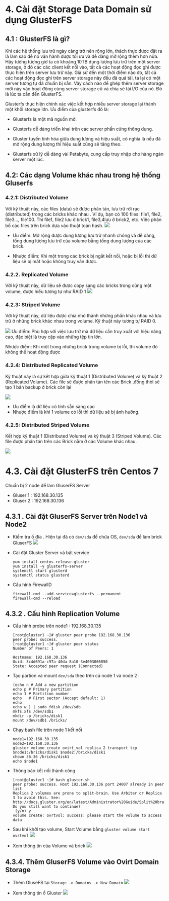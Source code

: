

# 4. Cài đặt Storage Data Domain sử dụng GlusterFS 

## 4.1 : GlusterFS là gì?
Khi các hệ thống lưu trữ ngày càng trở nên rộng lớn, thách thực được đặt ra là làm sao để nó vận hành được tối ưu và dễ dàng mở rộng thêm hơn nữa. Hãy tưởng tượng giờ ta có khoảng 10TB dung lượng lưu trữ trên một server storage, ở đó các các client kết nối vào, tất cả các hoạt động đọc ghi được thực hiện trên server lưu trữ này. Giả sử đến một thời điểm nào đó, tất cả các hoạt động đọc ghi trên server storage này đều đã quá tải, ta lại có một server tương tự đã chuẩn bị sẵn. Vậy cách nào để ghép thêm server storage mới này vào hoạt động cùng server storage cũ và chia sẻ tải I/O của nó. Đó là lúc ta cần đến GlusterFS.

Glusterfs thực hiện chính xác việc kết hợp nhiều server storage lại thành một khối storage lớn. Ưu điểm của glusterfs đó là:

- Glusterfs là một mã nguồn mở.

-  Glusterfs dễ dàng triển khai trên các server phần cứng thông dụng.

- Gluster tuyến tính hóa giữa dung lượng và hiệu suất, có nghĩa là nếu đã mở rộng dung lượng thì hiệu suất cũng sẽ tăng theo.

 - Glusterfs xử lý dễ dàng vài Petabyte, cung cấp truy nhập cho hàng ngàn server một lúc.


## 4.2: Các dạng Volume khác nhau trong hệ thống Gluserfs

### 4.2.1:  Distributed Volume
Với kỹ thuật này, các files (data) sẽ được phân tán, lưu trữ rời rạc (distributed) trong các bricks khác nhau . Ví dụ, bạn có 100 files: file1, file2, file3…, file100. Thì file1, file2 lưu ở brick1, file3,4lưu ở brick2, etc. Việc phân bố các files trên brick dựa vào thuật toán hash.
![](https://1hosting.com.vn/wp-content/uploads/2017/03/Glusterfs-Distributed-Volume.png)
- Ưu điểm: Mở rộng được dung lượng lưu trữ nhanh chóng và dễ dàng, tổng dung lượng lưu trữ của volume bằng tổng dung lượng của các brick.

- Nhược điểm: Khi một trong các brick bị ngắt kết nối, hoặc bị lỗi thì dữ liệu sẽ bị mất hoặc không truy vấn được.
### 4.2.2. Replicated Volume

Với kỹ thuật này, dữ liệu sẽ được copy sang các bricks trong cùng một volume, được hiểu tương tự như RAID 1
![](https://1hosting.com.vn/wp-content/uploads/2017/03/Glusterfs-Replicated-Volume.png)

### 4.2.3: Striped Volume
Với kỹ thuật này, dữ liệu được chia nhỏ thành những phần khác nhau và lưu trữ ở những brick khác nhau trong volume. Kỹ thuật này tương tự RAID 0.

![](https://1hosting.com.vn/wp-content/uploads/2017/03/Glusterfs-Striped-Volume.png)
Ưu điểm: Phù hợp với việc lưu trữ mà dữ liệu cần truy xuất với hiệu năng cao, đặc biệt là truy cập vào những tệp tin lớn.

Nhược điểm: Khi một trong những brick trong volume bị lỗi, thì volume đó không thể hoạt động được

### 4.2.4: Distributed Replicated Volume

Kỹ thuật này là sự kết hợp giữa kỹ thuật 1 (Distributed Volume) và kỹ thuật 2 (Replicated Volume). Các file sẽ được phân tán tên các Brick ,đồng thời sẽ tạo 1 bản backup ở brick còn lại

![](https://1hosting.com.vn/wp-content/uploads/2017/03/Glusterfs-Distributed-Replicated-Volume.png)

- Ưu điểm là dữ liệu có tính sẵn sàng cao 
- Nhược điểm là khi 1 volume có lỗi thì dữ liệu sẽ bị ảnh hưởng.

### 4.2.5: Distributed Striped Volume
Kết hợp kỹ thuật 1 (Distributed Volume) và kỹ thuật 3 (Striped Volume). Các file được phân tán trên các Brick nằm ở các Volume khác nhau.

![](https://1hosting.com.vn/wp-content/uploads/2017/03/Glusterfs-Distributed-Striped-Volume.png)


# 4.3. Cài đặt GlusterFS trên Centos 7
Chuẩn bị 2 node để làm GluserFS Server
- Gluser 1 : 192.168.30.135
- Gluser 2 : 192.168.30.136

## 4.3.1 . Cài đặt GluserFS Server trên Node1 và Node2

- Kiểm tra ổ đĩa . Hiện tại đã có `dev/sda` để chứa OS, `dev/sda` để làm brick GluserFS
![](https://i.imgur.com/JxNcpBU.png)

- Cài đặt Gluster Server và bật service
	```
	yum install centos-release-gluster
	yum install -y glusterfs-server
	systemctl start glusterd
	systemctl status glusterd
	```

- Cấu hình FirewallD
	```
	firewall-cmd --add-service=glusterfs --permanent
	firewall-cmd --reload
	```


## 4.3.2 . Cấu hình Replication Volume

- Cấu hình probe trên node1 : 192.168.30.135
	```
	[root@gluster1 ~]# gluster peer probe 192.168.30.136
	peer probe: success. 
	[root@gluster1 ~]# gluster peer status
	Number of Peers: 1

	Hostname: 192.168.30.136
	Uuid: 3c4d691a-c97a-40da-8a10-3e4003066850
	State: Accepted peer request (Connected)
	```
-  Tạo partion và mount `dev/sda` theo trên cả node 1 và node 2 :
	```
	(echo n # Add a new partition
	echo p # Primary partition
	echo 1 # Partition number
	echo   # First sector (Accept default: 1)
	echo
	echo w ) | sudo fdisk /dev/sdb
	mkfs.xfs /dev/sdb1
	mkdir -p /bricks/disk1
	mount /dev/sdb1 /bricks/
	```


- Chạy bash file trên node 1 kết nối
	```
	node1=192.168.30.135
	node2=192.168.30.136
	gluster volume create ovirt_vol replica 2 transport tcp $node1:/bricks/disk1 $node2:/bricks/disk1
	chown 36:36 /bricks/disk1
	echo $node1

	```

- Thông báo kết nối thành công
	```
	[root@gluster1 ~]# bash gluster.sh 
	peer probe: success. Host 192.168.30.136 port 24007 already in peer list
	Replica 2 volumes are prone to split-brain. Use Arbiter or Replica 3 to avoid this. See: 	http://docs.gluster.org/en/latest/Administrator%20Guide/Split%20brain%20and%20ways%20to%20deal%20with%20it/.
	Do you still want to continue?
	 (y/n) y
	volume create: ovrtvol: success: please start the volume to access data
	```

- Sau khi khởi tạo volume, Start Volume bằng `gluster volume start ovrtvol`
![](https://i.imgur.com/AmxEV99.png)

- Xem thông tin của Volume và brick
![](https://i.imgur.com/xm1CXKQ.png)


## 4.3.4. Thêm GluserFS Volume vào Ovirt Domain Storage

- Thêm GluseFS tại `Storage -> Domains -> New Domain`
![](https://i.imgur.com/zGvJmfW.png)

- Xem thông tin ổ Gluster
![](https://i.imgur.com/o0Tt283.png)
